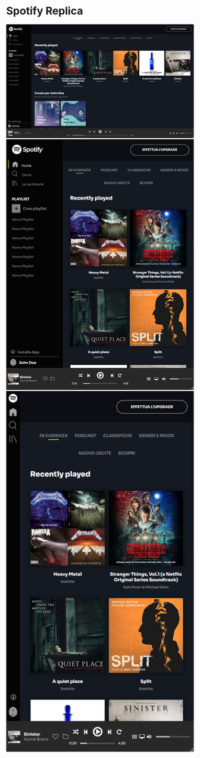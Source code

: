 <h1> Spotify Replica </h1>

<img src="screens/spotify-lg.PNG">

<img src="screens/spotify-md.PNG">

<img src="screens/spotify-xs.PNG">